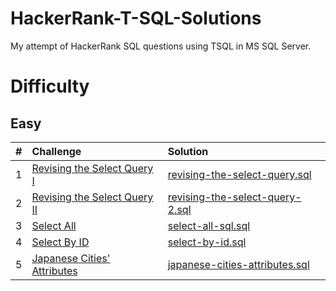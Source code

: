 # HackerRank-T-SQL-Solutions
My attempt of HackerRank SQL questions using TSQL in MS SQL Server.

# Difficulty
## Easy
| # | Challenge | Solution |
|:--|:----------|:---------|
| 1 | [Revising the Select Query I](Easy/revising-the-select-query) | [revising-the-select-query.sql](Easy/revising-the-select-query/revising-the-select-query.sql)
| 2 | [Revising the Select Query II](Easy/revising-the-select-query-2) | [revising-the-select-query-2.sql](Easy/revising-the-select-query-2/revising-the-select-query-2.sql)
| 3 | [Select All](Easy/select-all-sql) | [select-all-sql.sql](Easy/select-all-sql/select-all-sql.sql)
| 4 | [Select By ID](Easy/select-by-id) | [select-by-id.sql](Easy/select-by-id/select-by-id.sql)
| 5 | [Japanese Cities' Attributes](Easy/japanese-cities-attributes) | [japanese-cities-attributes.sql](Easy/japanese-cities-attributes/japanese-cities-attributes.sql)